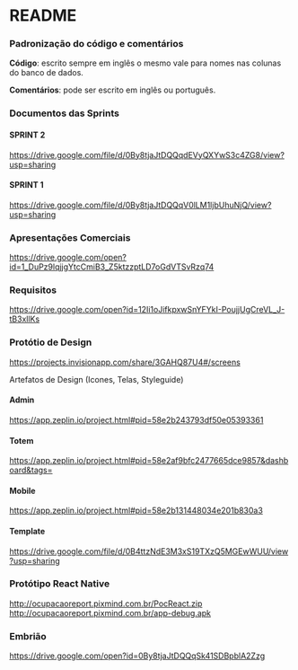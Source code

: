 # README #

### Padronização do código e comentários
**Código**: escrito sempre em inglês o mesmo vale para nomes nas colunas do banco de dados.

**Comentários**: pode ser escrito em inglês ou português.


### Documentos das Sprints

#### SPRINT 2
https://drive.google.com/file/d/0By8tjaJtDQQqdEVyQXYwS3c4ZG8/view?usp=sharing

#### SPRINT 1
https://drive.google.com/file/d/0By8tjaJtDQQqV0lLM1ljbUhuNjQ/view?usp=sharing

### Apresentações Comerciais
https://drive.google.com/open?id=1_DuPz9lqjjgYtcCmiB3_Z5ktzzptLD7oGdVTSvRzq74

### Requisitos
https://drive.google.com/open?id=12Ii1oJifkpxwSnYFYkI-PoujjUgCreVL_J-tB3xllKs

### Protótio de Design
https://projects.invisionapp.com/share/3GAHQ87U4#/screens

Artefatos de Design (Icones, Telas, Styleguide)


#### Admin
https://app.zeplin.io/project.html#pid=58e2b243793df50e05393361

#### Totem
https://app.zeplin.io/project.html#pid=58e2af9bfc2477665dce9857&dashboard&tags=


#### Mobile
https://app.zeplin.io/project.html#pid=58e2b131448034e201b830a3

#### Template
https://drive.google.com/file/d/0B4ttzNdE3M3xS19TXzQ5MGEwWUU/view?usp=sharing


### Protótipo React Native
http://ocupacaoreport.pixmind.com.br/PocReact.zip
http://ocupacaoreport.pixmind.com.br/app-debug.apk

### Embrião 
https://drive.google.com/open?id=0By8tjaJtDQQqSk41SDBpblA2Zzg